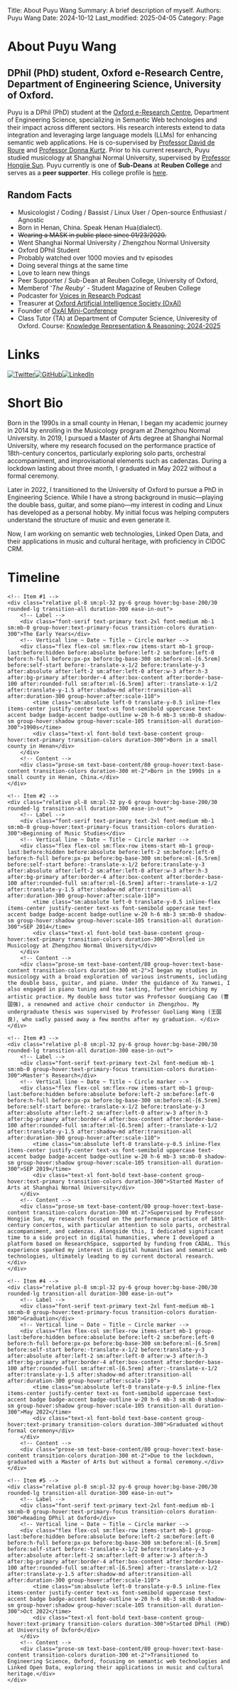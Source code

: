 Title:   About Puyu Wang
Summary: A brief description of myself.
Authors: Puyu Wang
Date:    2024-10-12
Last_modified: 2025-04-05
Category: Page

# About Puyu Wang

## DPhil (PhD) student, Oxford e-Research Centre, Department of Engineering Science, University of Oxford.  
Puyu is a DPhil (PhD) student at the [Oxford e-Research Centre](https://oerc.ox.ac.uk/), Department of Engineering Science, specializing in Semantic Web technologies and their impact across different sectors. His research interests extend to data integration and leveraging large language models (LLMs) for enhancing semantic web applications. He is co-supervised by [Professor David de Roure](https://eng.ox.ac.uk/people/david-de-roure/) and [Professor Donna Kurtz](https://eng.ox.ac.uk/people/donna-kurtz/). Prior to his current research, Puyu studied musicology at Shanghai Normal University, supervised by [Professor Hongjie Sun](https://drsun.online/%e4%b8%aa%e4%ba%ba%e8%b5%84%e6%96%99/). 
Puyu currently is one of **Sub-Deans** at **Reuben College** and serves as a **peer supporter**. His college profile is [here](https://reuben.ox.ac.uk/people/puyu-wang). 


## Random Facts
 
- Musicologist / Coding / Bassist / Linux User / Open-source Enthusiast / Agnostic
- Born in Henan, China. Speak Henan Hua(dialect).   
- ~~Wearing a MASK in public place since 01/23/2020.~~
- Went Shanghai Normal University / Zhengzhou Normal University
- Oxford DPhil Student
- Probably watched over 1000 movies and tv episodes
- Doing several things at the same time
- Love to learn new things
- Peer Supporter / Sub-Dean at Reuben College, University of Oxford,
- Memberof '_The Reuby_' - Student Magazine of Reuben College
- Podcaster for [Voices in Research Podcast](https://www.voicesinresearch.co.uk/)
- Treasurer at [Oxford ArtificiaI Intelligence Society (OxAI)](https://www.oxai.org/theteam)
- Founder of [OxAI Mini-Conference](https://www.oxai.org/mini-conference)
- Class Tutor (TA) at Department of Computer Science, Univeresity of Oxford. Course: [Knowledge Representation & Reasoning:  2024-2025](https://www.cs.ox.ac.uk/teaching/courses/2024-2025/KRR/)  

# Links

[![Twitter](https://img.shields.io/badge/Twitter-1DA1F2?style=for-the-badge&logo=twitter&logoColor=white)](https://twitter.com/puyu1001)[![GitHub](https://img.shields.io/badge/GitHub-181717?style=for-the-badge&logo=github&logoColor=white)](https://github.com/PaulWang1905)[![LinkedIn](https://img.shields.io/badge/LinkedIn-0077B5?style=for-the-badge&logo=linkedin&logoColor=white)](https://www.linkedin.com/in/puyu-wang/)

# Short Bio

Born in the 1990s in a small county in Henan, I began my academic journey in 2014 by enrolling in the Musicology program at Zhengzhou Normal University. In 2019, I pursued a Master of Arts degree at Shanghai Normal University, where my research focused on the performance practice of 18th-century concertos, particularly exploring solo parts, orchestral accompaniment, and improvisational elements such as cadenzas. During a lockdown lasting about three month, I graduated in May 2022 without a formal ceremony.

Later in 2022, I transitioned to the University of Oxford to pursue a PhD in Engineering Science. While I have a strong background in music—playing the double bass, guitar, and some piano—my interest in coding and Linux has developed as a personal hobby. My initial focus was helping computers understand the structure of music and even generate it.

Now, I am working on semantic web technologies, Linked Open Data, and their applications in music and cultural heritage, with proficiency in CIDOC CRM.

# Timeline
<div class="relative max-w-4xl mx-auto px-4 py-12 bg-base-100 rounded-xl shadow-sm">

    <!-- Item #1 -->
    <div class="relative pl-8 sm:pl-32 py-6 group hover:bg-base-200/30 rounded-lg transition-all duration-300 ease-in-out">
        <!-- Label -->
        <div class="font-serif text-primary text-2xl font-medium mb-1 sm:mb-0 group-hover:text-primary-focus transition-colors duration-300">The Early Years</div>
        <!-- Vertical line ~ Date ~ Title ~ Circle marker -->
        <div class="flex flex-col sm:flex-row items-start mb-1 group-last:before:hidden before:absolute before:left-2 sm:before:left-0 before:h-full before:px-px before:bg-base-300 sm:before:ml-[6.5rem] before:self-start before:-translate-x-1/2 before:translate-y-3 after:absolute after:left-2 sm:after:left-0 after:w-3 after:h-3 after:bg-primary after:border-4 after:box-content after:border-base-100 after:rounded-full sm:after:ml-[6.5rem] after:-translate-x-1/2 after:translate-y-1.5 after:shadow-md after:transition-all after:duration-300 group-hover:after:scale-110">
            <time class="sm:absolute left-0 translate-y-0.5 inline-flex items-center justify-center text-xs font-semibold uppercase text-accent badge badge-accent badge-outline w-20 h-6 mb-3 sm:mb-0 shadow-sm group-hover:shadow group-hover:scale-105 transition-all duration-300">1990s</time>
            <div class="text-xl font-bold text-base-content group-hover:text-primary transition-colors duration-300">Born in a small county in Henan</div>
        </div>
        <!-- Content -->
        <div class="prose-sm text-base-content/80 group-hover:text-base-content transition-colors duration-300 mt-2">Born in the 1990s in a small county in Henan, China.</div>
    </div>
    
    <!-- Item #2 -->
    <div class="relative pl-8 sm:pl-32 py-6 group hover:bg-base-200/30 rounded-lg transition-all duration-300 ease-in-out">
        <!-- Label -->
        <div class="font-serif text-primary text-2xl font-medium mb-1 sm:mb-0 group-hover:text-primary-focus transition-colors duration-300">Beginning of Music Studies</div>
        <!-- Vertical line ~ Date ~ Title ~ Circle marker -->
        <div class="flex flex-col sm:flex-row items-start mb-1 group-last:before:hidden before:absolute before:left-2 sm:before:left-0 before:h-full before:px-px before:bg-base-300 sm:before:ml-[6.5rem] before:self-start before:-translate-x-1/2 before:translate-y-3 after:absolute after:left-2 sm:after:left-0 after:w-3 after:h-3 after:bg-primary after:border-4 after:box-content after:border-base-100 after:rounded-full sm:after:ml-[6.5rem] after:-translate-x-1/2 after:translate-y-1.5 after:shadow-md after:transition-all after:duration-300 group-hover:after:scale-110">
            <time class="sm:absolute left-0 translate-y-0.5 inline-flex items-center justify-center text-xs font-semibold uppercase text-accent badge badge-accent badge-outline w-20 h-6 mb-3 sm:mb-0 shadow-sm group-hover:shadow group-hover:scale-105 transition-all duration-300">SEP 2014</time>
            <div class="text-xl font-bold text-base-content group-hover:text-primary transition-colors duration-300">Enrolled in Musicology at Zhengzhou Normal University</div>
        </div>
        <!-- Content -->
        <div class="prose-sm text-base-content/80 group-hover:text-base-content transition-colors duration-300 mt-2">I began my studies in musicology with a broad exploration of various instruments, including the double bass, guitar, and piano. Under the guidance of Xu Yanwei, I also engaged in piano tuning and tea tasting, further enriching my artistic practice. My double bass tutor was Professor Guoqiang Cao (曹国强), a renowned and active choir conductor in Zhengzhou. My undergraduate thesis was supervised by Professor Guoliang Wang (王国良), who sadly passed away a few months after my graduation. </div>
    </div>
    
    <!-- Item #3 -->
    <div class="relative pl-8 sm:pl-32 py-6 group hover:bg-base-200/30 rounded-lg transition-all duration-300 ease-in-out">
        <!-- Label -->
        <div class="font-serif text-primary text-2xl font-medium mb-1 sm:mb-0 group-hover:text-primary-focus transition-colors duration-300">Master's Research</div>
        <!-- Vertical line ~ Date ~ Title ~ Circle marker -->
        <div class="flex flex-col sm:flex-row items-start mb-1 group-last:before:hidden before:absolute before:left-2 sm:before:left-0 before:h-full before:px-px before:bg-base-300 sm:before:ml-[6.5rem] before:self-start before:-translate-x-1/2 before:translate-y-3 after:absolute after:left-2 sm:after:left-0 after:w-3 after:h-3 after:bg-primary after:border-4 after:box-content after:border-base-100 after:rounded-full sm:after:ml-[6.5rem] after:-translate-x-1/2 after:translate-y-1.5 after:shadow-md after:transition-all after:duration-300 group-hover:after:scale-110">
            <time class="sm:absolute left-0 translate-y-0.5 inline-flex items-center justify-center text-xs font-semibold uppercase text-accent badge badge-accent badge-outline w-20 h-6 mb-3 sm:mb-0 shadow-sm group-hover:shadow group-hover:scale-105 transition-all duration-300">SEP 2019</time>
            <div class="text-xl font-bold text-base-content group-hover:text-primary transition-colors duration-300">Started Master of Arts at Shanghai Normal University</div>
        </div>
        <!-- Content -->
        <div class="prose-sm text-base-content/80 group-hover:text-base-content transition-colors duration-300 mt-2">Supervised by Professor Hongjie Sun, my research focused on the performance practice of 18th-century concertos, with particular attention to solo parts, orchestral accompaniment, and cadenzas. Alongside this, I dedicated significant time to a side project in digital humanities, where I developed a platform based on ResearchSpace, supported by funding from CADAL. This experience sparked my interest in digital humanities and semantic web technologies, ultimately leading to my current doctoral research. </div>
    </div>

    <!-- Item #4 -->
    <div class="relative pl-8 sm:pl-32 py-6 group hover:bg-base-200/30 rounded-lg transition-all duration-300 ease-in-out">
        <!-- Label -->
        <div class="font-serif text-primary text-2xl font-medium mb-1 sm:mb-0 group-hover:text-primary-focus transition-colors duration-300">Graduation</div>
        <!-- Vertical line ~ Date ~ Title ~ Circle marker -->
        <div class="flex flex-col sm:flex-row items-start mb-1 group-last:before:hidden before:absolute before:left-2 sm:before:left-0 before:h-full before:px-px before:bg-base-300 sm:before:ml-[6.5rem] before:self-start before:-translate-x-1/2 before:translate-y-3 after:absolute after:left-2 sm:after:left-0 after:w-3 after:h-3 after:bg-primary after:border-4 after:box-content after:border-base-100 after:rounded-full sm:after:ml-[6.5rem] after:-translate-x-1/2 after:translate-y-1.5 after:shadow-md after:transition-all after:duration-300 group-hover:after:scale-110">
            <time class="sm:absolute left-0 translate-y-0.5 inline-flex items-center justify-center text-xs font-semibold uppercase text-accent badge badge-accent badge-outline w-20 h-6 mb-3 sm:mb-0 shadow-sm group-hover:shadow group-hover:scale-105 transition-all duration-300">May 2022</time>
            <div class="text-xl font-bold text-base-content group-hover:text-primary transition-colors duration-300">Graduated without formal ceremony</div>
        </div>
        <!-- Content -->
        <div class="prose-sm text-base-content/80 group-hover:text-base-content transition-colors duration-300 mt-2">Due to the lockdown, graduated with a Master of Arts but without a formal ceremony.</div>
    </div>
    
    <!-- Item #5 -->
    <div class="relative pl-8 sm:pl-32 py-6 group hover:bg-base-200/30 rounded-lg transition-all duration-300 ease-in-out">
        <!-- Label -->
        <div class="font-serif text-primary text-2xl font-medium mb-1 sm:mb-0 group-hover:text-primary-focus transition-colors duration-300">Reading DPhil at Oxford</div>
        <!-- Vertical line ~ Date ~ Title ~ Circle marker -->
        <div class="flex flex-col sm:flex-row items-start mb-1 group-last:before:hidden before:absolute before:left-2 sm:before:left-0 before:h-full before:px-px before:bg-base-300 sm:before:ml-[6.5rem] before:self-start before:-translate-x-1/2 before:translate-y-3 after:absolute after:left-2 sm:after:left-0 after:w-3 after:h-3 after:bg-primary after:border-4 after:box-content after:border-base-100 after:rounded-full sm:after:ml-[6.5rem] after:-translate-x-1/2 after:translate-y-1.5 after:shadow-md after:transition-all after:duration-300 group-hover:after:scale-110">
            <time class="sm:absolute left-0 translate-y-0.5 inline-flex items-center justify-center text-xs font-semibold uppercase text-accent badge badge-accent badge-outline w-20 h-6 mb-3 sm:mb-0 shadow-sm group-hover:shadow group-hover:scale-105 transition-all duration-300">Oct 2022</time>
            <div class="text-xl font-bold text-base-content group-hover:text-primary transition-colors duration-300">Started DPhil (PHD) at University of Oxford</div>
        </div>
        <!-- Content -->
        <div class="prose-sm text-base-content/80 group-hover:text-base-content transition-colors duration-300 mt-2">Transitioned to Engineering Science, Oxford, focusing on semantic web technologies and Linked Open Data, exploring their applications in music and cultural heritage.</div>
    </div>

</div>